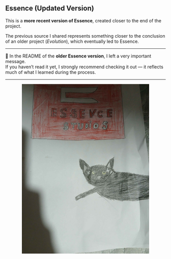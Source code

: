 ## Essence (Updated Version)

This is a **more recent version of Essence**, created closer to the end of the project.  

The previous source I shared represents something closer to the conclusion of an older project (*Evolution*), which eventually led to Essence.

---

📌 In the README of the **older Essence version**, I left a very important message.  
If you haven’t read it yet, I strongly recommend checking it out — it reflects much of what I learned during the process.

---

<p align="center">
  <img src="https://raw.githubusercontent.com/GatoEVX4/Essence4/refs/heads/master/EssenceUpdater/EasterEgg.jpg" width="400">
</p>
